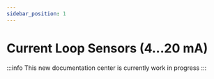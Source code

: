 ```yaml
---
sidebar_position: 1
---
```


# Current Loop Sensors (4...20 mA)

:::info
This new documentation center is currently work in progress
:::
